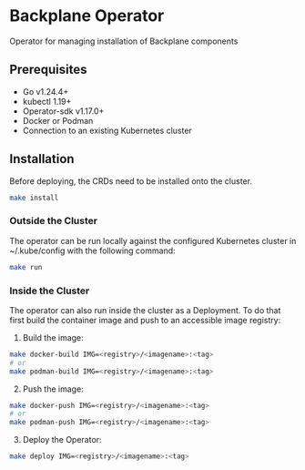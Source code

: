 

# Backplane Operator

Operator for managing installation of Backplane components

## Prerequisites

- Go v1.24.4+
- kubectl 1.19+
- Operator-sdk v1.17.0+
- Docker or Podman
- Connection to an existing Kubernetes cluster

## Installation

Before deploying, the CRDs need to be installed onto the cluster.

```bash
make install
```

### Outside the Cluster

The operator can be run locally against the configured Kubernetes cluster in ~/.kube/config with the following command:

```bash
make run
```

### Inside the Cluster

The operator can also run inside the cluster as a Deployment. To do that first build the container image and push to an accessible image registry:

1. Build the image:

```bash
make docker-build IMG=<registry>/<imagename>:<tag>
# or
make podman-build IMG=<registry>/<imagename>:<tag>
```

2. Push the image:

```bash
make docker-push IMG=<registry>/<imagename>:<tag>
# or
make podman-push IMG=<registry>/<imagename>:<tag>
```

3. Deploy the Operator:

```bash
make deploy IMG=<registry>/<imagename>:<tag>
```
